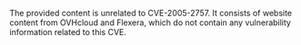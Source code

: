 The provided content is unrelated to CVE-2005-2757. It consists of website content from OVHcloud and Flexera, which do not contain any vulnerability information related to this CVE.